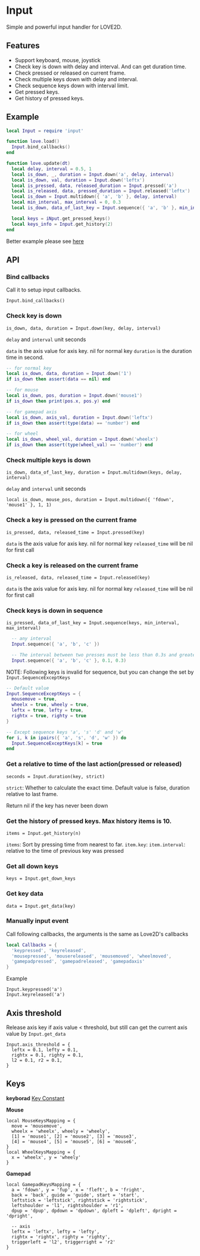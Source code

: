 Input
===========

Simple and powerful input handler for LOVE2D.

## Features

* Support keyboard, mouse, joystick
* Check key is down with delay and interval. And can get duration time.
* Check pressed or released on current frame.
* Check multiple keys down with delay and interval.
* Check sequence keys down with interval limit.
* Get pressed keys.
* Get history of pressed keys.

## Example

```lua
local Input = require 'input'

function love.load()
  Input.bind_callbacks()
end

function love.update(dt)
  local delay, interval = 0.5, 1
  local is_down, _, duration = Input.down('a', delay, interval)
  local is_down, val, duration = Input.down('leftx')
  local is_pressed, data, released_duration = Input.pressed('a')
  local is_released, data, pressed_duration = Input.released('leftx')
  local is_down = Input.multidown({ 'a', 'b' }, delay, interval)
  local min_interval, max_interval = 0, 0.3
  local is_down, data_of_last_key = Input.sequence({ 'a', 'b' }, min_interval, max_interval)

  local keys = iNput.get_pressed_keys()
  local keys_info = Input.get_history(2)
end
```
Better example please see [here](https://github.com/xiejiangzhi/input/blob/main/main.lua)

## API

### Bind callbacks

Call it to setup input callbacks.

`Input.bind_callbacks()`


### Check key is down

`is_down, data, duration = Input.down(key, delay, interval)`

`delay` and `interval` unit seconds

`data` is the axis value for axis key. nil for normal key
`duration` is the duration time in second.

```lua
-- for normal key
local is_down, data, duration = Input.down('1')
if is_down then assert(data == nil) end

-- for mouse
local is_down, pos, duration = Input.down('mouse1')
if is_down then print(pos.x, pos.y) end

-- for gamepad axis
local is_down, axis_val, duration = Input.down('leftx')
if is_down then assert(type(data) == 'number') end

-- for wheel
local is_down, wheel_val, duration = Input.down('wheelx')
if is_down then assert(type(wheel_val) == 'number') end
```


### Check multiple keys is down

`is_down, data_of_last_key, duration = Input.multidown(keys, delay, interval)`

`delay` and `interval` unit seconds

```
local is_down, mouse_pos, duration = Input.multidown({ 'fdown', 'mouse1' }, 1, 1)
```


### Check a key is pressed on the current frame

`is_pressed, data, released_time = Input.pressed(key)`

`data` is the axis value for axis key. nil for normal key
`released_time` will be nil for first call


### Check a key is released on the current frame

`is_released, data, released_time = Input.released(key)`

`data` is the axis value for axis key. nil for normal key
`released_time` will be nil for first call


### Check keys is down in sequence

`is_pressed, data_of_last_key = Input.sequence(keys, min_interval, max_interval)`


```lua
  -- any interval
  Input.sequence({ 'a', 'b', 'c' })

  -- The interval between two presses must be less than 0.3s and greater than 0.1s
  Input.sequence({ 'a', 'b', 'c' }, 0.1, 0.3)
```


NOTE: Following keys is invalid for sequence, but you can change the set by `Input.SequenceExceptKeys`

```lua
-- Default value
Input.SequenceExceptKeys = {
  mousemove = true,
  wheelx = true, wheely = true,
  leftx = true, lefty = true,
  rightx = true, righty = true
}

-- Except sequence keys 'a', 's' 'd' and 'w'
for i, k in ipairs({ 'a', 's', 'd', 'w' }) do
  Input.SequenceExceptKeys[k] = true
end
```

### Get a relative to time of the last action(pressed or released)

`seconds = Input.duration(key, strict)`

`strict`: Whether to calculate the exact time. Default value is false, duration relative to last frame.

Return nil if the key has never been down


### Get the history of pressed keys. Max history items is 10.

`items = Input.get_history(n)`

`items`: Sort by pressing time from nearest to far.
`item.key`:
`item.interval`: relative to the time of previous key was pressed


### Get all down keys

`keys = Input.get_down_keys`


### Get key data


`data = Input.get_data(key)`


### Manually input event

Call following callbacks, the arguments is the same as Love2D's callbacks

```lua
local Callbacks = {
  'keypressed', 'keyreleased',
  'mousepressed', 'mousereleased', 'mousemoved', 'wheelmoved',
  'gamepadpressed', 'gamepadreleased', 'gamepadaxis'
}
```

Example

```
Input.keypressed('a')
Input.keyreleased('a')
```


## Axis threshold

Release axis key if axis value < threshold, but still can get the current axis value by `Input.get_data`

```
Input.axis_threshold = {
  leftx = 0.1, lefty = 0.1,
  rightx = 0.1, righty = 0.1,
  l2 = 0.1, r2 = 0.1,
}
```

## Keys

**keyborad** [Key Constant](https://love2d.org/wiki/KeyConstant)

**Mouse**
```
local MouseKeysMapping = {
  move = 'mousemove',
  wheelx = 'wheelx', wheely = 'wheely',
  [1] = 'mouse1', [2] = 'mouse2', [3] = 'mouse3',
  [4] = 'mouse4', [5] = 'mouse5', [6] = 'mouse6',
}
local WheelKeysMapping = {
  x = 'wheelx', y = 'wheely'
}
```

**Gamepad**

```
local GamepadKeysMapping = {
  a = 'fdown', y = 'fup', x = 'fleft', b = 'fright',
  back = 'back', guide = 'guide', start = 'start',
  leftstick = 'leftstick', rightstick = 'rightstick',
  leftshoulder = 'l1', rightshoulder = 'r1',
  dpup = 'dpup', dpdown = 'dpdown', dpleft = 'dpleft', dpright = 'dpright',

  -- axis
  leftx = 'leftx', lefty = 'lefty',
  rightx = 'rightx', righty = 'righty',
  triggerleft = 'l2', triggerright = 'r2'
}
```

